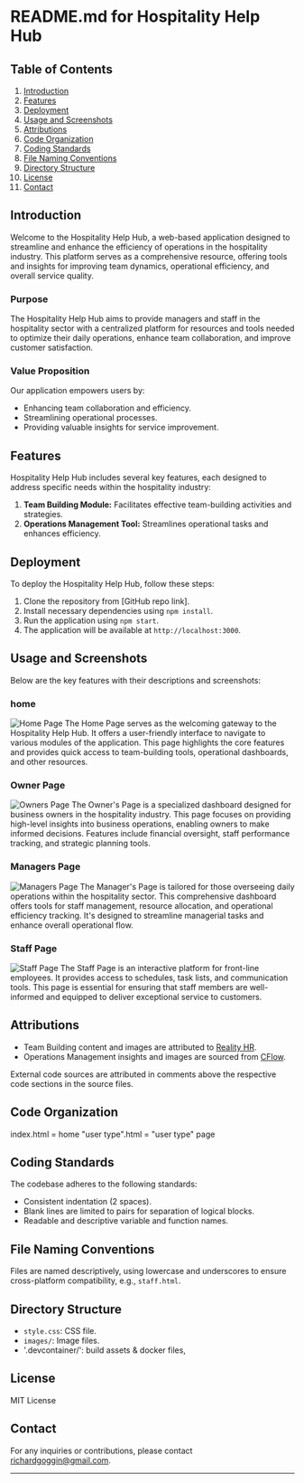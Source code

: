 # README.md for Hospitality Help Hub

## Table of Contents
1. [Introduction](#introduction)
2. [Features](#features)
3. [Deployment](#deployment)
4. [Usage and Screenshots](#usage-and-screenshots)
5. [Attributions](#attributions)
6. [Code Organization](#code-organization)
7. [Coding Standards](#coding-standards)
8. [File Naming Conventions](#file-naming-conventions)
9. [Directory Structure](#directory-structure)
10. [License](#license)
11. [Contact](#contact)

## Introduction
Welcome to the Hospitality Help Hub, a web-based application designed to streamline and enhance the efficiency of operations in the hospitality industry. This platform serves as a comprehensive resource, offering tools and insights for improving team dynamics, operational efficiency, and overall service quality.

### Purpose
The Hospitality Help Hub aims to provide managers and staff in the hospitality sector with a centralized platform for resources and tools needed to optimize their daily operations, enhance team collaboration, and improve customer satisfaction.

### Value Proposition
Our application empowers users by:
- Enhancing team collaboration and efficiency.
- Streamlining operational processes.
- Providing valuable insights for service improvement.

## Features
Hospitality Help Hub includes several key features, each designed to address specific needs within the hospitality industry:

1. **Team Building Module:** Facilitates effective team-building activities and strategies.
2. **Operations Management Tool:** Streamlines operational tasks and enhances efficiency.

## Deployment
To deploy the Hospitality Help Hub, follow these steps:
1. Clone the repository from [GitHub repo link].
2. Install necessary dependencies using `npm install`.
3. Run the application using `npm start`.
4. The application will be available at `http://localhost:3000`.

## Usage and Screenshots
Below are the key features with their descriptions and screenshots:

### home 
![Home Page](Images/Home-Screen.png)
The Home Page serves as the welcoming gateway to the Hospitality Help Hub. It offers a user-friendly interface to navigate to various modules of the application. This page highlights the core features and provides quick access to team-building tools, operational dashboards, and other resources.

### Owner Page
![Owners Page](Images/owners-screen.png)
The Owner's Page is a specialized dashboard designed for business owners in the hospitality industry. This page focuses on providing high-level insights into business operations, enabling owners to make informed decisions. Features include financial oversight, staff performance tracking, and strategic planning tools.
### Managers Page
![Managers Page](Images/maangers-screen.png)
The Manager's Page is tailored for those overseeing daily operations within the hospitality sector. This comprehensive dashboard offers tools for staff management, resource allocation, and operational efficiency tracking. It's designed to streamline managerial tasks and enhance overall operational flow.
### Staff Page
![Staff Page](Images/staff-screen.png)
The Staff Page is an interactive platform for front-line employees. It provides access to schedules, task lists, and communication tools. This page is essential for ensuring that staff members are well-informed and equipped to deliver exceptional service to customers.
## Attributions
- Team Building content and images are attributed to [Reality HR](https://www.realityhr.co.uk/five-benefits-of-team-building-exercises-and-some-pitfalls-to-watch-out-for/).
- Operations Management insights and images are sourced from [CFlow](https://www.cflowapps.com/operational-efficiency/).

External code sources are attributed in comments above the respective code sections in the source files.

## Code Organization
index.html = home
"user type".html = "user type" page

## Coding Standards
The codebase adheres to the following standards:
- Consistent indentation (2 spaces).
- Blank lines are limited to pairs for separation of logical blocks.
- Readable and descriptive variable and function names.

## File Naming Conventions
Files are named descriptively, using lowercase and underscores to ensure cross-platform compatibility, e.g., `staff.html`.

## Directory Structure
- `style.css`: CSS file.
- `images/`: Image files.
- '.devcontainer/': build assets & docker files, 
## License
MIT License

## Contact
For any inquiries or contributions, please contact richardgoggin@gmail.com.

---
